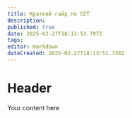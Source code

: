 ```yaml
---
title: Краткий гайд по GIT
description: 
published: true
date: 2025-02-27T18:13:53.797Z
tags: 
editor: markdown
dateCreated: 2025-02-27T18:13:51.738Z
---
```


# Header
Your content here